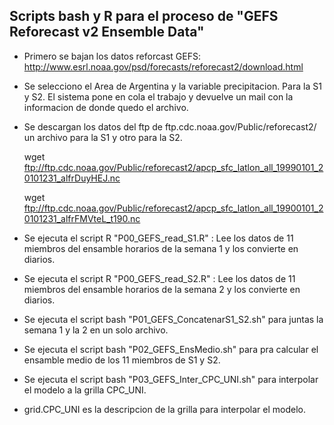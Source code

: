 ## Scripts bash y R para el proceso de "GEFS Reforecast v2 Ensemble Data"



*  Primero se bajan los datos reforcast GEFS:
    http://www.esrl.noaa.gov/psd/forecasts/reforecast2/download.html

*  Se selecciono el Area de Argentina y la variable precipitacion. Para la S1 y S2. El sistema pone en cola el trabajo y devuelve un mail con la informacion de donde quedo el archivo.


* Se descargan los datos del ftp de ftp.cdc.noaa.gov/Public/reforecast2/ un archivo para la S1 y otro para la S2.

    wget ftp://ftp.cdc.noaa.gov/Public/reforecast2/apcp_sfc_latlon_all_19990101_20101231_alfrDuyHEJ.nc
    
    wget ftp://ftp.cdc.noaa.gov/Public/reforecast2/apcp_sfc_latlon_all_19900101_20101231_alfrFMVteL_t190.nc

* Se ejecuta el script R "P00_GEFS_read_S1.R" : Lee los datos de  11 miembros del ensamble horarios de la semana 1 y los convierte en diarios.

* Se ejecuta el script R "P00_GEFS_read_S2.R" : Lee los datos de  11 miembros del ensamble horarios de la semana 2 y los convierte en diarios.

* Se ejecuta el script bash "P01_GEFS_ConcatenarS1_S2.sh" para juntas la semana 1 y la 2 en un solo archivo.

* Se ejecuta el script bash "P02_GEFS_EnsMedio.sh" para pra calcular el ensamble medio de los 11 miembros de S1 y S2.

* Se ejecuta el script bash "P03_GEFS_Inter_CPC_UNI.sh" para interpolar el modelo a la grilla CPC_UNI.

* grid.CPC_UNI es la descripcion de la grilla para interpolar el modelo. 

